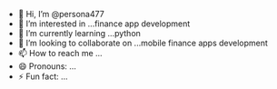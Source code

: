 - 👋 Hi, I’m @persona477
- 👀 I’m interested in ...finance app development
- 🌱 I’m currently learning ...python
- 💞️ I’m looking to collaborate on ...mobile finance apps development
- 📫 How to reach me ...
- 😄 Pronouns: ...
- ⚡ Fun fact: ...

<!---
persona477/persona477 is a ✨ special ✨ repository because its `README.md` (this file) appears on your GitHub profile.
You can click the Preview link to take a look at your changes.
--->
